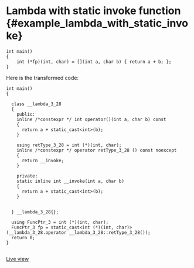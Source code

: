 # Lambda with static invoke function {#example_lambda_with_static_invoke}

<!-- source:lambda-with-static-invoke.cpp -->
```{.cpp}
int main()
{
    int (*fp)(int, char) = [](int a, char b) { return a + b; };
}
```
<!-- source-end:lambda-with-static-invoke.cpp -->


<!-- transformed:lambda-with-static-invoke.cpp -->
Here is the transformed code:
```{.cpp}
int main()
{
      
  class __lambda_3_28
  {
    public: 
    inline /*constexpr */ int operator()(int a, char b) const
    {
      return a + static_cast<int>(b);
    }
    
    using retType_3_28 = int (*)(int, char);
    inline /*constexpr */ operator retType_3_28 () const noexcept
    {
      return __invoke;
    }
    
    private: 
    static inline int __invoke(int a, char b)
    {
      return a + static_cast<int>(b);
    }
    
    
  } __lambda_3_28{};
  
  using FuncPtr_3 = int (*)(int, char);
  FuncPtr_3 fp = static_cast<int (*)(int, char)>(__lambda_3_28.operator __lambda_3_28::retType_3_28());
  return 0;
}


```
[Live view](https://cppinsights.io/lnk?code=aW50IG1haW4oKQp7CiAgICBpbnQgKCpmcCkoaW50LCBjaGFyKSA9IFtdKGludCBhLCBjaGFyIGIpIHsgcmV0dXJuIGEgKyBiOyB9Owp9&insightsOptions=cpp2a&rev=1.0)
<!-- transformed-end:lambda-with-static-invoke.cpp -->

